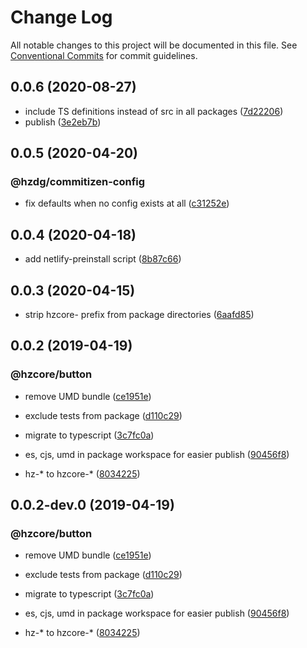 # Change Log

All notable changes to this project will be documented in this file.
See [Conventional Commits](https://conventionalcommits.org) for commit guidelines.

## 0.0.6 (2020-08-27)


* include TS definitions instead of src in all packages ([7d22206](https://github.com/hzdg/hz-core/commit/7d22206))
* publish ([3e2eb7b](https://github.com/hzdg/hz-core/commit/3e2eb7b))


## 0.0.5 (2020-04-20)


### @hzdg/commitizen-config

* fix defaults when no config exists at all ([c31252e](https://github.com/hzdg/hz-core/commit/c31252e))


## 0.0.4 (2020-04-18)


* add netlify-preinstall script ([8b87c66](https://github.com/hzdg/hz-core/commit/8b87c66))


## 0.0.3 (2020-04-15)


* strip hzcore- prefix from package directories ([6aafd85](https://github.com/hzdg/hz-core/commit/6aafd85))


## 0.0.2 (2019-04-19)


### @hzcore/button

* remove UMD bundle ([ce1951e](https://github.com/hzdg/hz-core/commit/ce1951e))
* exclude tests from package ([d110c29](https://github.com/hzdg/hz-core/commit/d110c29))
* migrate to typescript ([3c7fc0a](https://github.com/hzdg/hz-core/commit/3c7fc0a))

* es, cjs, umd in package workspace for easier publish ([90456f8](https://github.com/hzdg/hz-core/commit/90456f8))
* hz-* to hzcore-* ([8034225](https://github.com/hzdg/hz-core/commit/8034225))


## 0.0.2-dev.0 (2019-04-19)


### @hzcore/button

* remove UMD bundle ([ce1951e](https://github.com/hzdg/hz-core/commit/ce1951e))
* exclude tests from package ([d110c29](https://github.com/hzdg/hz-core/commit/d110c29))
* migrate to typescript ([3c7fc0a](https://github.com/hzdg/hz-core/commit/3c7fc0a))

* es, cjs, umd in package workspace for easier publish ([90456f8](https://github.com/hzdg/hz-core/commit/90456f8))
* hz-* to hzcore-* ([8034225](https://github.com/hzdg/hz-core/commit/8034225))
